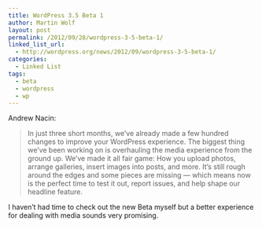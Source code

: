 ```yaml
---
title: WordPress 3.5 Beta 1
author: Martin Wolf
layout: post
permalink: /2012/09/28/wordpress-3-5-beta-1/
linked_list_url:
  - http://wordpress.org/news/2012/09/wordpress-3-5-beta-1/
categories:
  - Linked List
tags:
  - beta
  - wordpress
  - wp
---
```

<p class="linked-list-quote-author">
  Andrew Nacin:
</p>

> In just three short months, we’ve already made a few hundred changes to improve your WordPress experience. The biggest thing we’ve been working on is overhauling the media experience from the ground up. We’ve made it all fair game: How you upload photos, arrange galleries, insert images into posts, and more. It’s still rough around the edges and some pieces are missing — which means now is the perfect time to test it out, report issues, and help shape our headline feature.

I haven&#8217;t had time to check out the new Beta myself but a better experience for dealing with media sounds very promising.